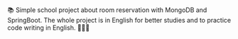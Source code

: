 📚 Simple school project about room reservation with MongoDB and SpringBoot. 
The whole project is in English for better studies and to practice code writing in English. 🧑🏻‍💻
